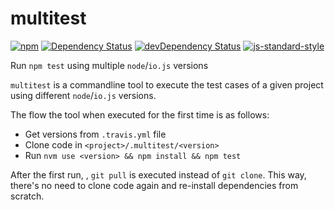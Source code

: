 # multitest

[![npm](https://img.shields.io/npm/v/multitest.svg)](https://www.npmjs.com/package/multitest)
[![Dependency Status](https://david-dm.org/jcollado/multitest.svg)](https://david-dm.org/jcollado/multitest)
[![devDependency Status](https://david-dm.org/jcollado/multitest/dev-status.svg)](https://david-dm.org/jcollado/multitest#info=devDependencies)
[![js-standard-style](https://img.shields.io/badge/code%20style-standard-brightgreen.svg)](http://standardjs.com/)

Run `npm test` using multiple `node`/`io.js` versions

`multitest` is a commandline tool to execute the test cases of a given project
using different `node`/`io.js` versions.

The flow the tool when executed for the first time is as follows:
- Get versions from `.travis.yml` file
- Clone code in `<project>/.multitest/<version>`
- Run `nvm use <version> && npm install && npm test`

After the first run, , `git pull` is executed instead of `git clone`. This way,
there's no need to clone code again and re-install dependencies from scratch.
